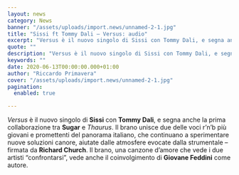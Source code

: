 ```yaml
---
layout: news
category: News
banner: "/assets/uploads/import.news/unnamed-2-1.jpg"
title: "Sissi ft Tommy Dali – Versus: audio"
excerpt: "Versus è il nuovo singolo di Sissi con Tommy Dali, e segna anche la prima collaborazione tra Sugar e Thaurus. Il brano unisce due delle voci r’n’b più giovani e promettenti del panorama italiano, che continuano a sperimentare nuove soluzioni canore, aiutate dalle atmosfere evocate dalla strumentale – firmata da Richard Church. Il brano, una [&hellip"
quote: ""
description: "Versus è il nuovo singolo di Sissi con Tommy Dali, e segna anche la prima collaborazione tra Sugar e Thaurus. Il brano unisce due delle voci r’n’b più giovani e promettenti del panorama italiano, che continuano a sperimentare nuove soluzioni canore, aiutate dalle atmosfere evocate dalla strumentale – firmata da Richard Church. Il brano, una [&hellip"
keywords: ""
date: 2020-06-13T00:00:00.000+01:00
author: "Riccardo Primavera"
cover: "/assets/uploads/import.news/unnamed-2-1.jpg"
pagination:
  enabled: true

---
```


_Versus_ è il nuovo singolo di **Sissi** con **Tommy Dali**, e segna anche la prima collaborazione tra **Sugar** e _Thaurus_. Il brano unisce due delle voci r’n’b più giovani e promettenti del panorama italiano, che continuano a sperimentare nuove soluzioni canore, aiutate dalle atmosfere evocate dalla strumentale – firmata da **Richard Church**. Il brano, una canzone d’amore che vede i due artisti “confrontarsi”, vede anche il coinvolgimento di **Giovane Feddini** come autore.